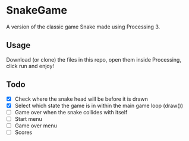 # SnakeGame
A version of the classic game Snake made using Processing 3.

## Usage
Download (or clone) the files in this repo, open them inside Processing, click run and enjoy!

## Todo
- [x] Check where the snake head will be before it is drawn
- [x] Select which state the game is in within the main game loop (draw())
- [ ] Game over when the snake collides with itself
- [ ] Start menu
- [ ] Game over menu
- [ ] Scores
